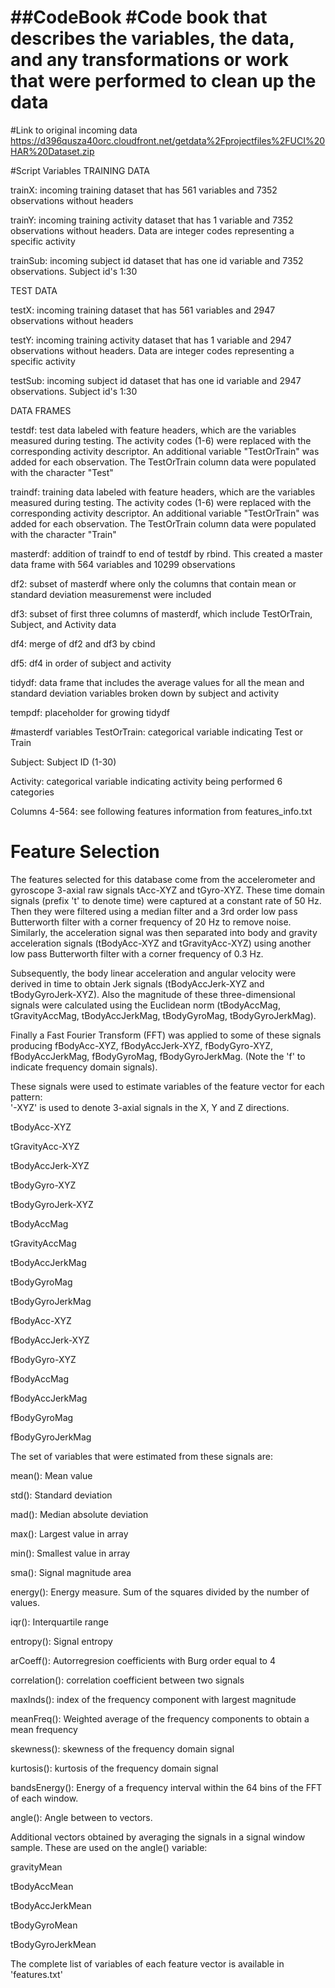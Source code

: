 ##CodeBook
#Code book that describes the variables, the data, and any transformations or work that were performed to clean up the data
=======================
#Link to original incoming data
https://d396qusza40orc.cloudfront.net/getdata%2Fprojectfiles%2FUCI%20HAR%20Dataset.zip

#Script Variables
TRAINING DATA 

trainX: incoming training dataset that has 561 variables and 7352 observations without headers 

trainY: incoming training activity dataset that has 1 variable and 7352 observations without headers.  Data are integer codes representing a specific activity 

trainSub: incoming subject id dataset that has one id variable and 7352 observations.  Subject id's 1:30

TEST DATA 

testX: incoming training dataset that has 561 variables and 2947 observations without headers 

testY: incoming training activity dataset that has 1 variable and 2947 observations without headers.  Data are integer codes      representing a specific activity 

testSub: incoming subject id dataset that has one id variable and 2947 observations.  Subject id's 1:30

DATA FRAMES 

testdf: test data labeled with feature headers, which are the variables measured during testing.  The activity codes (1-6) were replaced with the corresponding activity descriptor.  An additional variable "TestOrTrain" was added for each observation.  The TestOrTrain column data were populated with the character "Test"

traindf: training data labeled with feature headers, which are the variables measured during testing.  The activity codes (1-6) were replaced with the corresponding activity descriptor.  An additional variable "TestOrTrain" was added for each observation.  The TestOrTrain column data were populated with the character "Train"

masterdf:  addition of traindf to end of testdf by rbind.  This created a master data frame with 564 variables and 10299 observations

df2: subset of masterdf where only the columns that contain mean or standard deviation measuremenst were included

df3: subset of first three columns of masterdf, which include TestOrTrain, Subject, and Activity data

df4: merge of df2 and df3 by cbind

df5: df4 in order of subject and activity

tidydf: data frame that includes the average values for all the mean and standard deviation variables broken down by subject and activity

tempdf: placeholder for growing tidydf


#masterdf variables
TestOrTrain: categorical variable indicating Test or Train

Subject: Subject ID (1-30)

Activity: categorical variable indicating activity being performed 6 categories

Columns 4-564:  see following features information from features_info.txt

Feature Selection 
=================

The features selected for this database come from the accelerometer and gyroscope 3-axial raw signals tAcc-XYZ and tGyro-XYZ. These time domain signals (prefix 't' to denote time) were captured at a constant rate of 50 Hz. Then they were filtered using a median filter and a 3rd order low pass Butterworth filter with a corner frequency of 20 Hz to remove noise. Similarly, the acceleration signal was then separated into body and gravity acceleration signals (tBodyAcc-XYZ and tGravityAcc-XYZ) using another low pass Butterworth filter with a corner frequency of 0.3 Hz. 

Subsequently, the body linear acceleration and angular velocity were derived in time to obtain Jerk signals (tBodyAccJerk-XYZ and tBodyGyroJerk-XYZ). Also the magnitude of these three-dimensional signals were calculated using the Euclidean norm (tBodyAccMag, tGravityAccMag, tBodyAccJerkMag, tBodyGyroMag, tBodyGyroJerkMag). 

Finally a Fast Fourier Transform (FFT) was applied to some of these signals producing fBodyAcc-XYZ, fBodyAccJerk-XYZ, fBodyGyro-XYZ, fBodyAccJerkMag, fBodyGyroMag, fBodyGyroJerkMag. (Note the 'f' to indicate frequency domain signals). 

These signals were used to estimate variables of the feature vector for each pattern:  
'-XYZ' is used to denote 3-axial signals in the X, Y and Z directions.

tBodyAcc-XYZ

tGravityAcc-XYZ

tBodyAccJerk-XYZ

tBodyGyro-XYZ

tBodyGyroJerk-XYZ

tBodyAccMag

tGravityAccMag

tBodyAccJerkMag

tBodyGyroMag

tBodyGyroJerkMag

fBodyAcc-XYZ

fBodyAccJerk-XYZ

fBodyGyro-XYZ

fBodyAccMag

fBodyAccJerkMag

fBodyGyroMag

fBodyGyroJerkMag


The set of variables that were estimated from these signals are: 

mean(): Mean value

std(): Standard deviation

mad(): Median absolute deviation

max(): Largest value in array

min(): Smallest value in array

sma(): Signal magnitude area

energy(): Energy measure. Sum of the squares divided by the number of values.

iqr(): Interquartile range 

entropy(): Signal entropy

arCoeff(): Autorregresion coefficients with Burg order equal to 4

correlation(): correlation coefficient between two signals

maxInds(): index of the frequency component with largest magnitude

meanFreq(): Weighted average of the frequency components to obtain a mean frequency

skewness(): skewness of the frequency domain signal

kurtosis(): kurtosis of the frequency domain signal 

bandsEnergy(): Energy of a frequency interval within the 64 bins of the FFT of each window.

angle(): Angle between to vectors.

Additional vectors obtained by averaging the signals in a signal window sample. These are used on the angle() variable:

gravityMean

tBodyAccMean

tBodyAccJerkMean

tBodyGyroMean

tBodyGyroJerkMean


The complete list of variables of each feature vector is available in 'features.txt'






